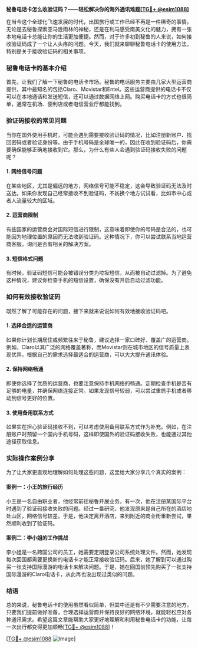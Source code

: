 **秘鲁电话卡怎么收验证码？——轻松解决你的海外通讯难题[[TG💪+ @esim1088](https://t.me/s/esim1088)]**

在当今这个全球化飞速发展的时代，出国旅行或工作已经不再是一件稀奇的事情。无论是去秘鲁探索亚马逊雨林的神秘，还是在利马感受南美文化的魅力，拥有一张本地电话卡总能让你的生活更加便捷。然而，对于许多初到秘鲁的人来说，如何接收验证码成了一个让人头疼的问题。今天，我们就来聊聊秘鲁电话卡的使用方法，特别是关于接收验证码的相关事项。

### 秘鲁电话卡的基本介绍

首先，让我们了解一下秘鲁的电话卡市场。秘鲁的电话服务主要由几家大型运营商提供，其中最知名的包括Claro、Movistar和Entel。这些运营商提供的电话卡不仅可以在本地通话和发送短信，还可以通过数据网络上网。购买电话卡的方式也很简单，通常在机场、便利店或者电信营业厅都能找到。

### 验证码接收的常见问题

当你在国外使用手机时，可能会遇到需要接收验证码的情况，比如注册新账户、找回密码或者验证身份等。由于手机号码是全球唯一的，因此在收到验证码后，你需要确保能够正确地接收到它。那么，为什么有些人会遇到验证码接收失败的问题呢？

#### 1. **网络信号问题**
   在某些地区，尤其是偏远的地方，网络信号可能不稳定，这会导致验证码无法及时送达。如果你发现自己经常接收不到验证码，不妨换个地方试试看，比如市中心或者人流量较大的区域。

#### 2. **运营商限制**
   有些国家的运营商会对国际短信进行限制，这意味着即使你的号码是合法的，也可能因为地理位置的原因而无法收到验证码。这种情况下，你可以尝试联系当地运营商客服，询问是否有相关的解决方案。

#### 3. **短信格式问题**
   有时候，验证码短信可能会被错误分类为垃圾短信，从而被自动过滤掉。为了避免这种情况，建议你检查手机的短信设置，确保没有开启自动过滤功能。

### 如何有效接收验证码

既然了解了可能存在的问题，接下来就来说说如何有效地接收验证码吧。

#### 1. **选择合适的运营商**
   如果你计划长期居住或频繁往来于秘鲁，建议选择一家口碑好、覆盖广的运营商。例如，Claro以其广泛的网络覆盖著称，而Movistar则在城市地区的信号质量上表现优异。根据自己的需求选择最适合的运营商，可以大大提升通讯体验。

#### 2. **保持网络畅通**
   即使你选择了优质的运营商，也要注意保持手机网络的畅通。定期检查手机是否有足够的电量，并确保网络连接正常。如果发现信号较弱，可以尝试重启手机或者移动到信号更好的位置。

#### 3. **使用备用联系方式**
   如果实在担心验证码接收不到，可以考虑使用备用联系方式作为补充。例如，在注册账户时预留一个国内手机号码，这样即使国外的验证码接收失败，也能通过其他途径获取信息。

### 实际操作案例分享

为了让大家更直观地理解如何处理这些问题，这里给大家分享几个真实的案例：

#### 案例一：小王的旅行经历
小王是一名自由职业者，他经常前往秘鲁开展业务。有一次，他在注册某国际平台时遇到了验证码接收失败的问题。经过一番研究，他发现原来是自己所在的酒店地处山区，网络信号较差。于是，他决定离开酒店，来到附近的商业街重新尝试，果然顺利收到了验证码。

#### 案例二：李小姐的工作挑战
李小姐是一名跨国公司的员工，她需要定期登录公司系统处理文件。然而，她发现每次回国都需要更换新的电话卡才能正常接收验证码。后来，她了解到可以通过购买一张支持国际漫游的电话卡来解决问题。于是，她在回国前预先购买了一张支持国际漫游的Claro电话卡，从此再也没出现过类似的问题。

### 结语

总的来说，秘鲁电话卡的使用虽然看似简单，但其中还是有不少需要注意的地方。只要我们提前做好准备，合理选择运营商并保持良好的网络环境，就能轻松应对各种通讯需求。希望这篇文章能帮助大家更好地理解和利用秘鲁电话卡的功能，让每一次出行都变得更加顺畅[[TG💪+ @esim1088](https://t.me/s/esim1088)]！

[[TG💪+ @esim1088](https://t.me/s/esim1088) ![Image](https://i.postimg.cc/4NQfJmqS/Snipaste-2025-05-13-00-14-12.png)]